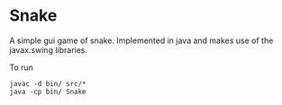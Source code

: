 # Snake
A simple gui game of snake. Implemented in java and makes use of the javax.swing libraries.

To run
```
javac -d bin/ src/*
java -cp bin/ Snake
```
